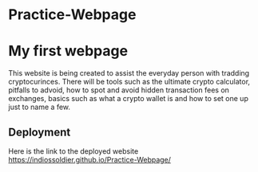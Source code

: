 # Practice-Webpage
 # My first webpage
This website is being created to assist the everyday person with tradding cryptocurinces. There will be tools such as the ultimate crypto calculator, pitfalls to advoid, how to spot and avoid hidden transaction fees on exchanges, basics such as what a crypto wallet is and how to set one up just to name a few. 

## Deployment
Here is the link to the deployed website https://indiossoldier.github.io/Practice-Webpage/
